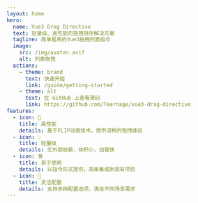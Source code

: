 ```yaml
---
layout: home
hero:
  name: Vue3 Drag Directive
  text: 轻量级、高性能的拖拽排序解决方案
  tagline: 简单易用的Vue3拖拽列表指令
  image:
    src: /img/avatar.avif
    alt: 列表拖拽
  actions:
    - theme: brand
      text: 快速开始
      link: /guide/getting-started
    - theme: alt
      text: 在 GitHub 上查看源码
      link: https://github.com/Teernage/vue3-drag-directive
features:
  - icon: 🚀
    title: 高性能
    details: 基于FLIP动画技术，提供流畅的拖拽体验
  - icon: 💡
    title: 轻量级
    details: 无外部依赖，体积小，加载快
  - icon: 🛠️
    title: 易于使用
    details: 以指令形式提供，简单集成到现有项目
  - icon: 🔌
    title: 灵活配置
    details: 支持多种配置选项，满足不同场景需求
---
```

